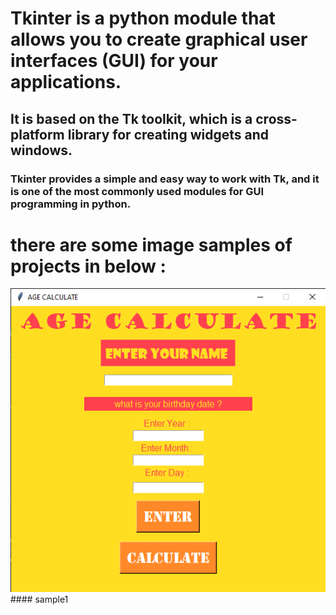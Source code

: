 # Tkinter is a python module that allows you to create graphical user interfaces (GUI) for your applications.
## It is based on the Tk toolkit, which is a cross-platform library for creating widgets and windows.
### Tkinter provides a simple and easy way to work with Tk, and it is one of the most commonly used modules for GUI programming in python.

# there are some image samples of projects in below :

<img src="https://github.com/ArmitAhas/Colorful-world-with-Tkinter/blob/master/age%20calculator%20tkinter/age%20calculator%20tkinter.png" alt="sample1">
#### sample1
